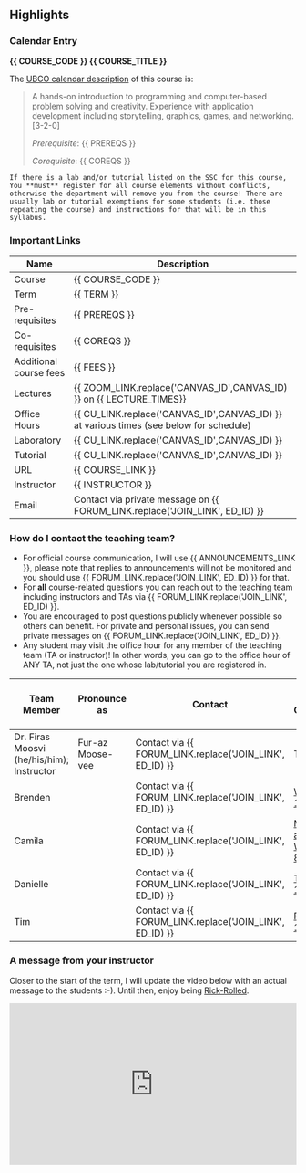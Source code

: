 ## Highlights

### Calendar Entry

**{{ COURSE_CODE }} {{ COURSE_TITLE }}**

The [UBCO calendar description](http://www.calendar.ubc.ca/okanagan/courses.cfm?code=cosc) of this course is: 

> A hands-on introduction to programming and computer-based problem solving and creativity. 
> Experience with application development including storytelling, graphics, games, and networking. [3-2-0]
>
> *Prerequisite*: {{ PREREQS }}
> 
> *Corequisite*: {{ COREQS }}

```{warning}
If there is a lab and/or tutorial listed on the SSC for this course, You **must** register for all course elements without conflicts, otherwise the department will remove you from the course! There are usually lab or tutorial exemptions for some students (i.e. those repeating the course) and instructions for that will be in this syllabus.
```

### Important Links

| Name                   | Description                                                                            |
|------------------------|----------------------------------------------------------------------------------------|
| Course                 | {{ COURSE_CODE }}                                                                      |
| Term                   | {{ TERM }}                                                                             |
| Pre-requisites         | {{ PREREQS }}                                                                          |
| Co-requisites          | {{ COREQS }}                                                                           |
| Additional course fees | {{ FEES }}                                                                             |
| Lectures               | {{ ZOOM_LINK.replace('CANVAS_ID',CANVAS_ID) }} on {{ LECTURE_TIMES}}                   |
| Office Hours           | {{ CU_LINK.replace('CANVAS_ID',CANVAS_ID) }} at various times (see below for schedule) |
| Laboratory             | {{ CU_LINK.replace('CANVAS_ID',CANVAS_ID) }}                                           |
| Tutorial               | {{ CU_LINK.replace('CANVAS_ID',CANVAS_ID) }}                                           |
| URL                    | {{ COURSE_LINK }}                                                                      |
| Instructor             | {{ INSTRUCTOR }}                                                                       |
| Email                  | Contact via private message on {{ FORUM_LINK.replace('JOIN_LINK', ED_ID) }}            |

### How do I contact the teaching team?

- For official course communication, I will use {{ ANNOUNCEMENTS_LINK }}, please note that replies to announcements will not be monitored and you should use {{ FORUM_LINK.replace('JOIN_LINK', ED_ID) }} for that.
- For **all** course-related questions you can reach out to the teaching team including instructors and TAs via {{ FORUM_LINK.replace('JOIN_LINK', ED_ID) }}. 
- You are encouraged to post questions publicly whenever possible so others can benefit. For private and personal issues, you can send private messages on {{ FORUM_LINK.replace('JOIN_LINK', ED_ID) }}.
- Any student may visit the office hour for any member of the teaching team (TA or instructor)! In other words, you can go to the office hour of ANY TA, not just the one whose lab/tutorial you are registered in. 

| Team Member                               | Pronounce as     | Contact                                                  | Office Hour (on Collaborate Ultra) |
|-------------------------------------------|------------------|----------------------------------------------------------|-----------------------------|
| Dr. Firas Moosvi (he/his/him); Instructor | Fur-az Moose-vee | Contact via {{ FORUM_LINK.replace('JOIN_LINK', ED_ID) }} | TBD                         |
| Brenden                                   |                  | Contact via {{ FORUM_LINK.replace('JOIN_LINK', ED_ID) }} | [Wednesday 12-1 PM](https://ca.bbcollab.com/guest/286c1e052d7649d4914d5488eaa200ab)           |
| Camila                                    |                  | Contact via {{ FORUM_LINK.replace('JOIN_LINK', ED_ID) }} | [Monday and Wednesday 8-9 AM](https://ca.bbcollab.com/guest/286c1e052d7649d4914d5488eaa200ab) |
| Danielle                                  |                  | Contact via {{ FORUM_LINK.replace('JOIN_LINK', ED_ID) }} | [Thursday 12 - 1 PM](https://ca.bbcollab.com/guest/286c1e052d7649d4914d5488eaa200ab)          |
| Tim                                       |                  | Contact via {{ FORUM_LINK.replace('JOIN_LINK', ED_ID) }} | [Friday 12-1 PM](https://ca.bbcollab.com/guest/286c1e052d7649d4914d5488eaa200ab)              |


### A message from your instructor

Closer to the start of the term, I will update the video below with an actual message to the students :-).
Until then, enjoy being [Rick-Rolled](https://www.dictionary.com/e/slang/rickrolling/).

<div style="position: relative; padding-bottom: 56.25%; height: 0; overflow: hidden; max-width: 100%; height: auto;">
    <iframe src="https://player.vimeo.com/video/148751763" frameborder="0" allowfullscreen style="position: absolute; top: 0; left: 0; width: 100%; height: 100%;"></iframe>
</div>

<div class="page_break"> </div>